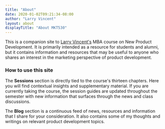 ```yaml
---
title: "About"
date: 2020-01-02T09:21:34-08:00
author: "Larry Vincent"
layout: about
displayTitle: "About MKT530"
---
```


This is a companion site to [Larry Vincent's](https://www.marshall.usc.edu/personnel/laurence-vincent) MBA course on New Product Development. It is primarily intended as a resource for students and alumni, but it contains information and resources that may be useful to anyone who shares an interest in the marketing perspective of product development.

### How to use this site

The **Sessions** section is directly tied to the course's thirteen chapters. Here you will find contextual insights and supplementary material. If you are currently taking the course, the session guides are updated throughout the semester with new information that surfaces through the news and class discussions.

The **Blog** section is a continuous feed of news, resources and information that I share for your consideration. It also contains some of my thoughts and writings on relevant product development topics.